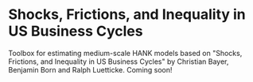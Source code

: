 # Shocks, Frictions, and Inequality in US Business Cycles

Toolbox for estimating medium-scale HANK models based on "Shocks, Frictions, and Inequality in US Business Cycles" by Christian Bayer, Benjamin Born and Ralph Luetticke. Coming soon!
